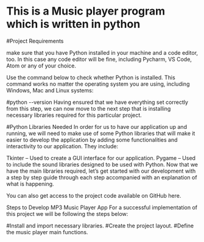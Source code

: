 # This is a Music player program which is written in python
#Project Requirements

make sure that you have Python installed in your machine and a code editor, too. In this case any code editor will be fine, including Pycharm, VS Code, Atom or any of your choice.

Use the command below to check whether Python is installed. This command works no matter the operating system you are using, including Windows, Mac and Linux systems:

#python --version
Having ensured that we have everything set correctly from this step, we can now move to the next step that is installing necessary libraries required for this particular project.

#Python Libraries Needed
In order for us to have our application up and running, we will need to make use of some Python libraries that will make it easier to develop the application by adding some functionalities and interactivity to our application. They include:

Tkinter – Used to create a GUI interface for our application.
Pygame – Used to include the sound libraries designed to be used with Python.
Now that we have the main libraries required, let’s get started with our development with a step by step guide through each step accompanied with an explanation of what is happening.

You can also get access to the project code available on GitHub here.

Steps to Develop MP3 Music Player App
For a successful implementation of this project we will be following the steps below:

#Install and import necessary libraries.
#Create the project layout.
#Define the music player main functions.
